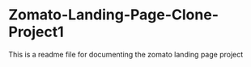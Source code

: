 # Zomato-Landing-Page-Clone-Project1
This is a readme file for documenting the zomato landing page project